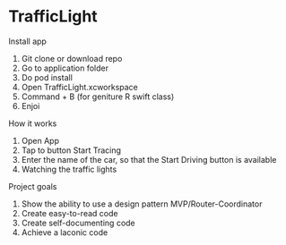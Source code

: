 # TrafficLight

Install app
1) Git clone or download repo
2) Go to application folder
3) Do pod install 
4) Open TrafficLight.xcworkspace
5) Command + B (for geniture R swift class)
6) Enjoi

How it works
1) Open App
2) Tap to button Start Tracing
3) Enter the name of the car, so that the Start Driving button is available 
4) Watching the traffic lights

Project goals
1) Show the ability to use a design pattern MVP/Router-Coordinator
2) Create easy-to-read code
3) Create self-documenting code
4) Achieve a laconic code

